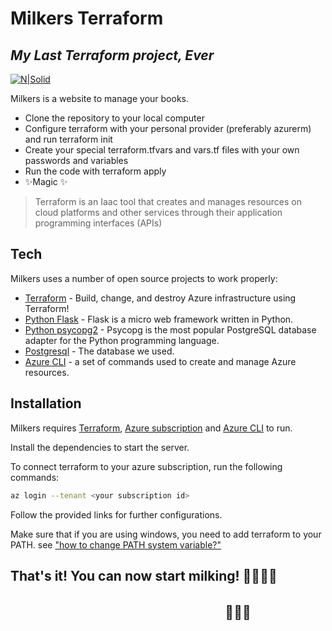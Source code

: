 # Milkers Terraform
## _My Last Terraform project, Ever_

[![N|Solid](https://png.pngitem.com/pimgs/s/266-2664000_transparent-cow-head-png-face-of-a-cow.png)](https://www.youtube.com/watch?v=xm3YgoEiEDc)

Milkers is a website to manage your books.

- Clone the repository to your local computer
- Configure terraform with your personal provider (preferably azurerm) and run terraform init
- Create your special terraform.tfvars and vars.tf files with your own passwords and variables
- Run the code with terraform apply
- ✨Magic ✨


> Terraform is an Iaac tool that creates and manages resources on cloud platforms and 
> other services through their application programming interfaces 
> (APIs)


## Tech

Milkers uses a number of open source projects to work properly:

- [Terraform] - Build, change, and destroy Azure infrastructure using Terraform!
- [Python Flask] - Flask is a micro web framework written in Python.
- [Python psycopg2] - Psycopg is the most popular PostgreSQL database adapter for the 
  Python programming language.
- [Postgresql] - The database we used.
- [Azure CLI] - a set of commands used to create and manage Azure resources.


## Installation

Milkers requires [Terraform](https://developer.hashicorp.com/terraform/tutorials/aws-get-started/install-cli), [Azure subscription](https://azure.microsoft.com/en-us/get-started/azure-portal) and [Azure CLI](https://learn.microsoft.com/en-us/cli/azure/install-azure-cli) to run.

Install the dependencies to start the server.

To connect terraform to your azure subscription, run the following commands:
```sh
az login --tenant <your subscription id>
```
Follow the provided links for further configurations.

Make sure that if you are using windows, you need to add terraform to your PATH. 
see ["how to change PATH system variable?"](https://www.java.com/en/download/help/path.html)

## That's it! You can now start milking! 🐄👨‍🌾🐄
##      ㅤㅤㅤㅤㅤㅤㅤㅤ ㅤㅤㅤ   ㅤㅤㅤㅤㅤㅤ      🥛💦🥛     


[//]: # (These are reference links used in the body of this note and get stripped out when the markdown processor does its job. There is no need to format nicely because it shouldn't be seen. Thanks SO - http://stackoverflow.com/questions/4823468/store-comments-in-markdown-syntax)

   [Terraform]: <https://developer.hashicorp.com/terraform/tutorials/azure-get-started>
   [Python Flask]: <https://flask.palletsprojects.com/en/2.3.x/>
   [Python psycopg2]: <https://pypi.org/project/psycopg2/>
   [Postgresql]: <https://www.postgresql.org/docs/>
   [Azure CLI]: <https://learn.microsoft.com/en-us/cli/azure/>

 
